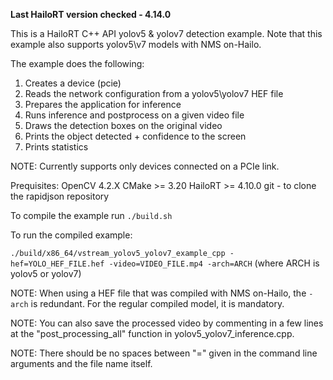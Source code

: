 **Last HailoRT version checked - 4.14.0**

This is a HailoRT C++ API yolov5 & yolov7 detection example. Note that this example also supports yolov5\v7 models with NMS on-Hailo. 

The example does the following:

1. Creates a device (pcie)
2. Reads the network configuration from a yolov5\yolov7 HEF file
3. Prepares the application for inference
4. Runs inference and postprocess on a given video file 
5. Draws the detection boxes on the original video
6. Prints the object detected + confidence to the screen
5. Prints statistics

NOTE: Currently supports only devices connected on a PCIe link.

Prequisites:
OpenCV 4.2.X
CMake >= 3.20
HailoRT >= 4.10.0
git - to clone the rapidjson repository

To compile the example run `./build.sh`

To run the compiled example:

`./build/x86_64/vstream_yolov5_yolov7_example_cpp -hef=YOLO_HEF_FILE.hef -video=VIDEO_FILE.mp4 -arch=ARCH` (where ARCH is yolov5 or yolov7)

NOTE: When using a HEF file that was compiled with NMS on-Hailo, the `-arch` is redundant. For the regular compiled model, it is mandatory. 

NOTE: You can also save the processed video by commenting in a few lines at the "post_processing_all" function in yolov5_yolov7_inference.cpp.

NOTE: There should be no spaces between "=" given in the command line arguments and the file name itself.  
